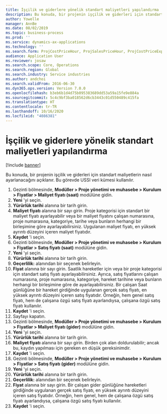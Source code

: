 ```yaml
---
title: İşçilik ve giderlere yönelik standart maliyetleri yapılandırma
description: Bu konuda, bir projenin işçilik ve giderleri için standart maliyetlerin nasıl ayarlanacağını açıklanır.
author: Yowelle
manager: AnnBe
ms.date: 08/02/2019
ms.topic: business-process
ms.prod: ''
ms.service: dynamics-ax-applications
ms.technology: ''
ms.search.form: ProjCostPriceHour, ProjSalesPriceHour, ProjCostPriceExpense, ProjSalesPriceCost
audience: Application User
ms.reviewer: josaw
ms.search.scope: Core, Operations
ms.search.region: Global
ms.search.industry: Service industries
ms.author: andchoi
ms.search.validFrom: 2016-06-30
ms.dyn365.ops.version: Version 7.0.0
ms.openlocfilehash: b3eb6b1d4d75b095383689dd53a59a15fe9e884a
ms.sourcegitcommit: 5c4c9bf3ba018562d6cb3443c01d550489c415fa
ms.translationtype: HT
ms.contentlocale: tr-TR
ms.lasthandoff: 10/16/2020
ms.locfileid: "4086381"
---
```

# <a name="configure-standard-costs-for-labor-and-expenses"></a>İşçilik ve giderlere yönelik standart maliyetleri yapılandırma

[!include [banner](../../includes/banner.md)]

Bu konuda, bir projenin işçilik ve giderleri için standart maliyetlerin nasıl ayarlanacağını açıklanır. Bu görevde USSI veri kümesi kullanılır.

1. Gezinti bölmesinde, **Modüller > Proje yönetimi ve muhasebe > Kurulum > Fiyatlar > Maliyet fiyatı (saat)** modülüne gidin.
2. **Yeni** 'yi seçin.
3. **Yürürlük tarihi** alanına bir tarih girin.
4. **Maliyet fiyatı** alanına bir sayı girin. Proje kategorisi için standart bir maliyet fiyatı ayarlayabilir veya bir maliyet fiyatını çalışan numarasına, proje numarasına, kategoriye, tarihe veya bunların herhangi bir birleşimine göre ayarlayabilirsiniz. Uygulanan maliyet fiyatı, en yüksek ayrıntı düzeyini içeren maliyet fiyatıdır.  
5. **Kaydet** 'i seçin.
6. Gezinti bölmesinde, **Modüller > Proje yönetimi ve muhasebe > Kurulum > Fiyatlar > Satış fiyatı (saat)** modülüne gidin.
7. **Yeni** 'yi seçin.
8. **Yürürlük tarihi** alanına bir tarih girin.
9. **Geçerlilik:** alanından bir seçenek belirleyin.
10. **Fiyat** alanına bir sayı girin. Saatlik hareketler için veya bir proje kategorisi için standart satış fiyatı ayarlayabilirsiniz. Ayrıca, satış fiyatlarını çalışan numarasına, proje numarasına, kategoriye, hareket tarihine veya bunların herhangi bir birleşimine göre de ayarlayabilirsiniz. Bir çalışan Saat günlüğüne bir hareket girdiğinde uygulanan gerçek satış fiyatı, en yüksek ayrıntı düzeyini içeren satış fiyatıdır. Örneğin, hem genel satış fiyatı, hem de çalışana özgü satış fiyatı ayarlandıysa, çalışana özgü satış fiyatı kullanılır.  
11. **Kaydet** 'i seçin.
12. Sayfayı kapatın.
13. Gezinti bölmesinde, **Modüller > Proje yönetimi ve muhasebe > Kurulum > Fiyatlar > Maliyet fiyatı (gider)** modülüne gidin.
14. **Yeni** 'yi seçin.
15. **Yürürlük tarihi** alanına bir tarih girin.
16. **Maliyet fiyatı** alanına bir sayı girin. Birden çok alan doldurulabilir; ancak bu, kaydın yapılması için gereken en düşük gereksinimdir.  
17. **Kaydet** 'i seçin.
18. Gezinti bölmesinde, **Modüller > Proje yönetimi ve muhasebe > Kurulum > Fiyatlar > Satış fiyatı (gider)** modülüne gidin.
19. **Yeni** 'yi seçin.
20. **Yürürlük tarihi** alanına bir tarih girin.
21. **Geçerlilik:** alanından bir seçenek belirleyin.
22. **Fiyat** alanına bir sayı girin. Bir çalışan gider günlüğüne hareketleri girdiğinde uygulanan gerçek satış fiyatı, en yüksek ayrıntı düzeyini içeren satış fiyatıdır. Örneğin, hem genel, hem de çalışana özgü satış fiyatı ayarlandıysa, çalışana özgü satış fiyatı kullanılır.  
23. **Kaydet** 'i seçin.

